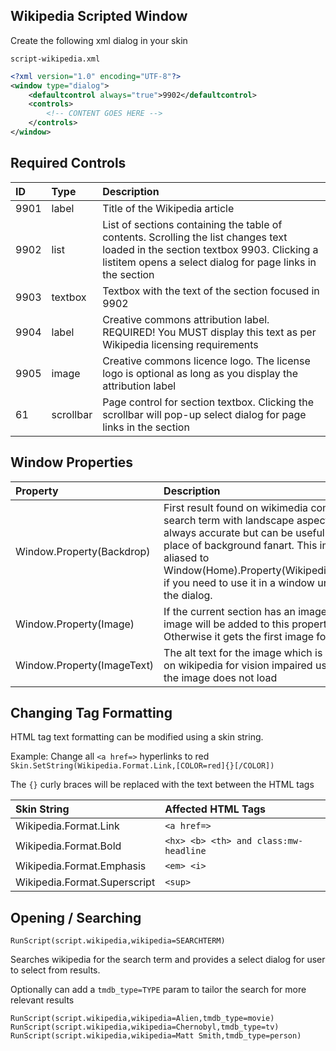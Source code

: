 ## Wikipedia Scripted Window
Create the following xml dialog in your skin

```
script-wikipedia.xml
```

```xml
<?xml version="1.0" encoding="UTF-8"?>
<window type="dialog">
    <defaultcontrol always="true">9902</defaultcontrol>
    <controls>
        <!-- CONTENT GOES HERE -->
    </controls>
</window>
```

## Required Controls

| ID | Type | Description |
| :--- | :--- | :--- |
| 9901 | label | Title of the Wikipedia article |
| 9902 | list | List of sections containing the table of contents. Scrolling the list changes text loaded in the section textbox 9903. Clicking a listitem opens a select dialog for page links in the section |
| 9903 | textbox | Textbox with the text of the section focused in 9902 |
| 9904 | label | Creative commons attribution label. REQUIRED! You MUST display this text as per Wikipedia licensing requirements |
| 9905 | image | Creative commons licence logo. The license logo is optional as long as you display the attribution label |
| 61 | scrollbar | Page control for section textbox. Clicking the scrollbar will pop-up select dialog for page links in the section |

## Window Properties

| Property | Description |
| :--- | :--- |
| Window.Property(Backdrop) | First result found on wikimedia commons for search term with landscape aspect. Not always accurate but can be useful to use in place of background fanart. This image is aliased to Window(Home).Property(Wikipedia.Backdrop) if you need to use it in a window underneath the dialog. |
| Window.Property(Image) | If the current section has an image, the first image will be added to this property. Otherwise it gets the first image for the page |
| Window.Property(ImageText) | The alt text for the image which is displayed on wikipedia for vision impaired users or when the image does not load |


## Changing Tag Formatting

HTML tag text formatting can be modified using a skin string.

Example: Change all `<a href=>` hyperlinks to red
`Skin.SetString(Wikipedia.Format.Link,[COLOR=red]{}[/COLOR])`

The `{}` curly braces will be replaced with the text between the HTML tags

| Skin String | Affected HTML Tags |
| :--- | :--- |
| Wikipedia.Format.Link | `<a href=>` |
| Wikipedia.Format.Bold | `<hx> <b> <th> and class:mw-headline` |
| Wikipedia.Format.Emphasis | `<em> <i>` |
| Wikipedia.Format.Superscript | `<sup>` |

## Opening / Searching

```
RunScript(script.wikipedia,wikipedia=SEARCHTERM)
```

Searches wikipedia for the search term and provides a select dialog for user to select from results.

Optionally can add a `tmdb_type=TYPE` param to tailor the search for more relevant results

```
RunScript(script.wikipedia,wikipedia=Alien,tmdb_type=movie)
RunScript(script.wikipedia,wikipedia=Chernobyl,tmdb_type=tv)
RunScript(script.wikipedia,wikipedia=Matt Smith,tmdb_type=person)
```

